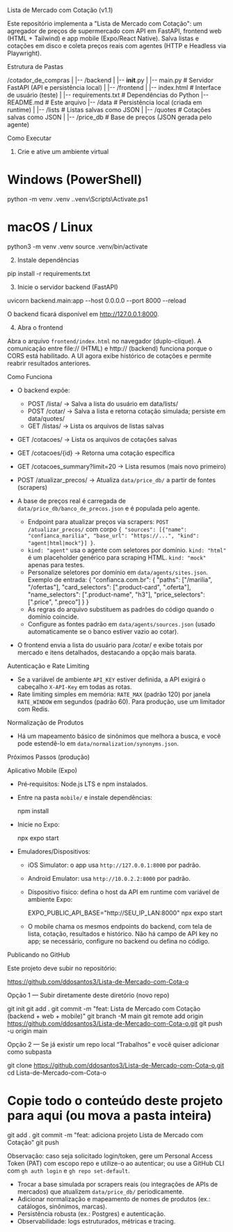 Lista de Mercado com Cotação (v1.1)

Este repositório implementa a "Lista de Mercado com Cotação": um agregador de preços de supermercado com API em FastAPI, frontend web (HTML + Tailwind) e app mobile (Expo/React Native). Salva listas e cotações em disco e coleta preços reais com agentes (HTTP e Headless via Playwright).

Estrutura de Pastas

/cotador_de_compras
|
|-- /backend
|   |-- __init__.py
|   |-- main.py           # Servidor FastAPI (API e persistência local)
|
|-- /frontend
|   |-- index.html        # Interface de usuário (teste)
|
|-- requirements.txt      # Dependências do Python
|-- README.md             # Este arquivo
|-- /data                 # Persistência local (criada em runtime)
|   |-- /lists            # Listas salvas como JSON
|   |-- /quotes           # Cotações salvas como JSON
|   |-- /price_db         # Base de preços (JSON gerada pelo agente)


Como Executar

1) Crie e ative um ambiente virtual

# Windows (PowerShell)
python -m venv .venv
.\.venv\Scripts\Activate.ps1

# macOS / Linux
python3 -m venv .venv
source .venv/bin/activate

2) Instale dependências

pip install -r requirements.txt

3) Inicie o servidor backend (FastAPI)

uvicorn backend.main:app --host 0.0.0.0 --port 8000 --reload

O backend ficará disponível em http://127.0.0.1:8000.

4) Abra o frontend

Abra o arquivo `frontend/index.html` no navegador (duplo-clique). A comunicação entre file:// (HTML) e http:// (backend) funciona porque o CORS está habilitado. A UI agora exibe histórico de cotações e permite reabrir resultados anteriores.


Como Funciona

- O backend expõe:
  - POST /lista/         → Salva a lista do usuário em data/lists/
  - POST /cotar/         → Salva a lista e retorna cotação simulada; persiste em data/quotes/
  - GET  /listas/        → Lista os arquivos de listas salvas
- GET  /cotacoes/      → Lista os arquivos de cotações salvas
- GET  /cotacoes/{id}  → Retorna uma cotação específica
- GET  /cotacoes_summary?limit=20 → Lista resumos (mais novo primeiro)
- POST /atualizar_precos/ → Atualiza `data/price_db/` a partir de fontes (scrapers)

- A base de preços real é carregada de `data/price_db/banco_de_precos.json` e é populada pelo agente.
  - Endpoint para atualizar preços via scrapers: `POST /atualizar_precos/` com corpo `{ "sources": [{"name": "confianca_marilia", "base_url": "https://...", "kind": "agent|html|mock"}] }`.
  - `kind: "agent"` usa o agente com seletores por domínio. `kind: "html"` é um placeholder genérico para scraping HTML. `kind: "mock"` apenas para testes.
  - Personalize seletores por domínio em `data/agents/sites.json`. Exemplo de entrada:
    {
      "confianca.com.br": {
        "paths": ["/marilia", "/ofertas"],
        "card_selectors": [".product-card", ".oferta"],
        "name_selectors": [".product-name", "h3"],
        "price_selectors": [".price", ".preco"]
      }
    }
  - As regras do arquivo substituem as padrões do código quando o domínio coincide.
  - Configure as fontes padrão em `data/agents/sources.json` (usado automaticamente se o banco estiver vazio ao cotar).

- O frontend envia a lista do usuário para /cotar/ e exibe totais por mercado e itens detalhados, destacando a opção mais barata.


 Autenticação e Rate Limiting

- Se a variável de ambiente `API_KEY` estiver definida, a API exigirá o cabeçalho `X-API-Key` em todas as rotas.
- Rate limiting simples em memória: `RATE_MAX` (padrão 120) por janela `RATE_WINDOW` em segundos (padrão 60). Para produção, use um limitador com Redis.

 Normalização de Produtos

- Há um mapeamento básico de sinônimos que melhora a busca, e você pode estendê-lo em `data/normalization/synonyms.json`.

 Próximos Passos (produção)


Aplicativo Mobile (Expo)

- Pré‑requisitos: Node.js LTS e npm instalados.
- Entre na pasta `mobile/` e instale dependências:

  npm install

- Inicie no Expo:

  npx expo start

- Emuladores/Dispositivos:
  - iOS Simulator: o app usa `http://127.0.0.1:8000` por padrão.
  - Android Emulator: usa `http://10.0.2.2:8000` por padrão.
  - Dispositivo físico: defina o host da API em runtime com variável de ambiente Expo:

    EXPO_PUBLIC_API_BASE="http://SEU_IP_LAN:8000" npx expo start

  - O mobile chama os mesmos endpoints do backend, com tela de lista, cotação, resultados e histórico. Não há campo de API key no app; se necessário, configure no backend ou defina no código.

Publicando no GitHub

Este projeto deve subir no repositório:

https://github.com/ddosantos3/Lista-de-Mercado-com-Cota-o

Opção 1 — Subir diretamente deste diretório (novo repo)

git init
git add .
git commit -m "feat: Lista de Mercado com Cotação (backend + web + mobile)"
git branch -M main
git remote add origin https://github.com/ddosantos3/Lista-de-Mercado-com-Cota-o.git
git push -u origin main

Opção 2 — Se já existir um repo local “Trabalhos” e você quiser adicionar como subpasta

git clone https://github.com/ddosantos3/Lista-de-Mercado-com-Cota-o.git
cd Lista-de-Mercado-com-Cota-o
# Copie todo o conteúdo deste projeto para aqui (ou mova a pasta inteira)
git add .
git commit -m "feat: adiciona projeto Lista de Mercado com Cotação"
git push

Observação: caso seja solicitado login/token, gere um Personal Access Token (PAT) com escopo repo e utilize-o ao autenticar; ou use a GitHub CLI com `gh auth login` e `gh repo set-default`.

- Trocar a base simulada por scrapers reais (ou integrações de APIs de mercados) que atualizem `data/price_db/` periodicamente.
- Adicionar normalização e mapeamento de nomes de produtos (ex.: catálogos, sinônimos, marcas).
- Persistência robusta (ex.: Postgres) e autenticação.
- Observabilidade: logs estruturados, métricas e tracing.


